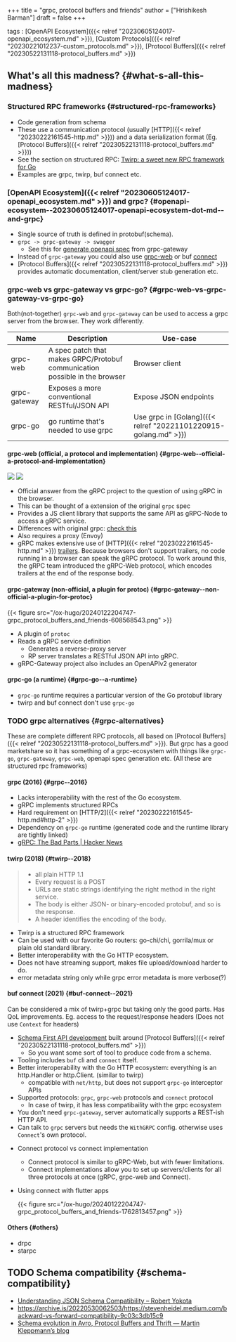 +++
title = "grpc, protocol buffers and friends"
author = ["Hrishikesh Barman"]
draft = false
+++

tags
: [OpenAPI Ecosystem]({{< relref "20230605124017-openapi_ecosystem.md" >}}), [Custom Protocols]({{< relref "20230221012237-custom_protocols.md" >}}), [Protocol Buffers]({{< relref "20230522131118-protocol_buffers.md" >}})


## What's all this madness? {#what-s-all-this-madness}


### Structured RPC frameworks {#structured-rpc-frameworks}

-   Code generation from schema
-   These use a communication protocol (usually [HTTP]({{< relref "20230222161545-http.md" >}})) and a data serialization format (Eg. [Protocol Buffers]({{< relref "20230522131118-protocol_buffers.md" >}}))
-   See the section on structured RPC: [Twirp: a sweet new RPC framework for Go](https://blog.twitch.tv/en/2018/01/16/twirp-a-sweet-new-rpc-framework-for-go-5f2febbf35f/)
-   Examples are grpc, twirp, buf connect etc.


### [OpenAPI Ecosystem]({{< relref "20230605124017-openapi_ecosystem.md" >}}) and grpc? {#openapi-ecosystem--20230605124017-openapi-ecosystem-dot-md--and-grpc}

-   Single source of truth is defined in protobuf(schema).
-   `grpc -> grpc-gateway -> swagger`
    -   See this for [generate openapi spec](https://github.com/grpc-ecosystem/grpc-gateway/tree/main/protoc-gen-openapiv2) from grpc-gateway
-   Instead of `grpc-gateway` you could also use [grpc-web](https://github.com/grpc/grpc-web) or buf [connect](https://github.com/bufbuild/connect-go)
-   [Protocol Buffers]({{< relref "20230522131118-protocol_buffers.md" >}}) provides automatic documentation, client/server stub generation etc.


### grpc-web vs grpc-gateway vs grpc-go? {#grpc-web-vs-grpc-gateway-vs-grpc-go}

Both(not-together) `grpc-web` and `grpc-gateway` can be used to access a grpc server from the browser. They work differently.

| Name         | Description                                                                 | Use-case                                                        |
|--------------|-----------------------------------------------------------------------------|-----------------------------------------------------------------|
| grpc-web     | A spec patch that makes GRPC/Protobuf communication possible in the browser | Browser client                                                  |
| grpc-gateway | Exposes a more conventional RESTful/JSON API                                | Expose JSON endpoints                                           |
| grpc-go      | go runtime that's needed to use grpc                                        | Use grpc in [Golang]({{< relref "20221101220915-golang.md" >}}) |


#### grpc-web (official, a protocol and implementation) {#grpc-web--official-a-protocol-and-implementation}

![](/ox-hugo/20240122204747-grpc_protocol_buffers_and_friends-170062242.png)
![](/ox-hugo/20240122204747-grpc_protocol_buffers_and_friends-1223297026.png)

-   Official answer from the gRPC project to the question of using gRPC in the browser.
-   This can be thought of a extension of the original `grpc` spec
-   Provides a JS client library that supports the same API as gRPC-Node to access a gRPC service.
-   Differences with original grpc: [check this](https://github.com/grpc/grpc/blob/master/doc/PROTOCOL-WEB.md)
-   Also requires a proxy (Envoy)
-   gRPC makes extensive use of [HTTP]({{< relref "20230222161545-http.md" >}}) [trailers](https://developer.mozilla.org/en-US/docs/Web/HTTP/Headers/Trailer). Because browsers don't support trailers, no code running in a browser can speak the gRPC protocol. To work around this, the gRPC team introduced the gRPC-Web protocol, which encodes trailers at the end of the response body.


#### grpc-gateway (non-official, a plugin for protoc) {#grpc-gateway--non-official-a-plugin-for-protoc}

{{< figure src="/ox-hugo/20240122204747-grpc_protocol_buffers_and_friends-608568543.png" >}}

-   A plugin of `protoc`
-   Reads a gRPC service definition
    -   Generates a reverse-proxy server
    -   RP server translates a RESTful JSON API into gRPC.
-   gRPC-Gateway project also includes an OpenAPIv2 generator


#### grpc-go (a runtime) {#grpc-go--a-runtime}

-   `grpc-go` runtime requires a particular version of the Go protobuf library
-   twirp and buf connect don't use `grpc-go`


### <span class="org-todo todo TODO">TODO</span> grpc alternatives {#grpc-alternatives}

These are complete different RPC protocols, all based on [Protocol Buffers]({{< relref "20230522131118-protocol_buffers.md" >}}). But grpc has a good marketshare so it has something of a grpc-ecosystem with things like `grpc-go`, `grpc-gateway`, `grpc-web`, openapi spec generation etc. (All these are structured rpc frameworks)


#### grpc (2016) {#grpc--2016}

-   Lacks interoperability with the rest of the Go ecosystem.
-   gRPC implements structured RPCs
-   Hard requirement on [HTTP/2]({{< relref "20230222161545-http.md#http-2" >}})
-   Dependency on `grpc-go` runtime (generated code and the runtime library are tightly linked)
-   [gRPC: The Bad Parts | Hacker News](https://news.ycombinator.com/item?id=40798740)


#### twirp (2018) {#twirp--2018}

> -   all plain HTTP 1.1
> -   Every request is a POST
> -   URLs are static strings identifying the right method in the right service.
> -   The body is either JSON- or binary-encoded protobuf, and so is the response.
> -   A header identifies the encoding of the body.

-   Twirp is a structured RPC framework
-   Can be used with our favorite Go routers: go-chi/chi, gorrila/mux or plain old standard library.
-   Better interoperability with the Go HTTP ecosystem.
-   Does not have streaming support, makes file upload/download harder to do.
-   error metadata string only while grpc error metadata is more verbose(?)


#### buf connect (2021) {#buf-connect--2021}

Can be considered a mix of twirp+grpc but taking only the good parts. Has QoL improvements. Eg. access to the request/response headers (Does not use `Context` for headers)

-   [Schema First API development](https://buf.build/blog/api-design-is-stuck-in-the-past) built around [Protocol Buffers]({{< relref "20230522131118-protocol_buffers.md" >}})
    -   So you want some sort of tool to produce code from a schema.
-   Tooling includes `buf` cli and `connect` itself.
-   Better interoperability with the Go HTTP ecosystem: everything is an http.Handler or http.Client. (similar to twirp)
    -   compatible with `net/http`, but does not support `grpc-go` interceptor APIs
-   Supported protocols: `grpc`, `grpc-web` protocols and `connect` protocol
    -   In case of twirp, it has less compatibaility with the grpc ecosystem
-   You don't need `grpc-gateway`, server automatically supports a REST-ish HTTP API.
-   Can talk to `grpc` servers but needs the `WithGRPC` config. otherwise uses `Connect`'s own protocol.

<!--list-separator-->

-  Connect protocol vs connect implementation

    -   Connect protocol is similar to gRPC-Web, but with fewer limitations.
    -   Connect implementations allow you to set up servers/clients for all three protocols at once (gRPC, grpc-web and Connect).

<!--list-separator-->

-  Using connect with flutter apps

    {{< figure src="/ox-hugo/20240122204747-grpc_protocol_buffers_and_friends-1762813457.png" >}}


#### Others {#others}

-   drpc
-   starpc


## <span class="org-todo todo TODO">TODO</span> Schema compatibility {#schema-compatibility}

-   [Understanding JSON Schema Compatibility – Robert Yokota](https://yokota.blog/2021/03/29/understanding-json-schema-compatibility/)
-   <https://archive.is/20220530062503/https://stevenheidel.medium.com/backward-vs-forward-compatibility-9c03c3db15c9>
-   [Schema evolution in Avro, Protocol Buffers and Thrift — Martin Kleppmann’s blog](https://martin.kleppmann.com/2012/12/05/schema-evolution-in-avro-protocol-buffers-thrift.html)
